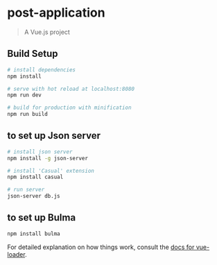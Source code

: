 # post-application

> A Vue.js project

## Build Setup

``` bash
# install dependencies
npm install

# serve with hot reload at localhost:8080
npm run dev

# build for production with minification
npm run build
```

## to set up Json server
``` bash
# install json server
npm install -g json-server

# install 'Casual' extension
npm install casual

# run server
json-server db.js

```

## to set up Bulma
``` bash
npm install bulma
```

For detailed explanation on how things work, consult the [docs for vue-loader](http://vuejs.github.io/vue-loader).
